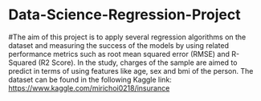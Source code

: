 # Data-Science-Regression-Project
#The aim of this project is to apply several regression algorithms on the dataset and measuring the success of the models by using related performance metrics such as root mean squared error (RMSE) and R-Squared (R2 Score). In the study, charges of the sample are aimed to predict in terms of using features like age, sex and bmi of the person. The dataset can be found in the following Kaggle link: https://www.kaggle.com/mirichoi0218/insurance
